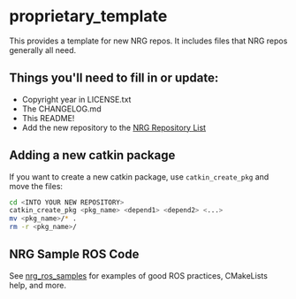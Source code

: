 # proprietary_template
This provides a template for new NRG repos. It includes files that NRG repos generally all need.

## Things you'll need to fill in or update:
 - Copyright year in LICENSE.txt
 - The CHANGELOG.md
 - This README!
 - Add the new repository to the [NRG Repository List](https://wikis.utexas.edu/display/NRG/NRG+Repository+List)

## Adding a new catkin package
If you want to create a new catkin package, use `catkin_create_pkg` and move the files:
```sh
cd <INTO YOUR NEW REPOSITORY>
catkin_create_pkg <pkg_name> <depend1> <depend2> <...>
mv <pkg_name>/* .
rm -r <pkg_name>/
```

## NRG Sample ROS Code
See [nrg_ros_samples](https://github.com/UTNuclearRobotics/nrg_ros_samples) for examples of good ROS practices, CMakeLists help, and more.
